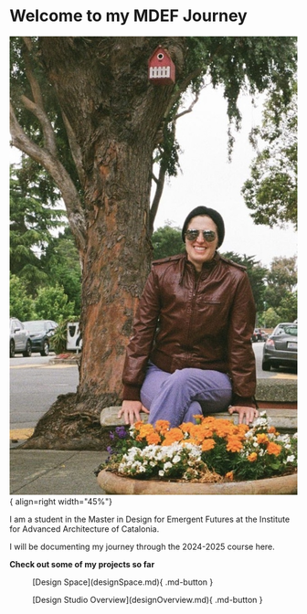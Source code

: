 # Welcome to my MDEF Journey

![Sunglasses Headshot](images/headshots/Sitting_Sunglasses_Crop.jpg){ align=right width="45%"}

I am a student in the Master in Design for Emergent Futures at the Institute for Advanced Architecture of Catalonia. 

I will be documenting my journey through the 2024-2025 course here.

**Check out some of my projects so far**

<figure markdown="span">
    [Design Space](designSpace.md){ .md-button }
</figure>


<!-- Button with photo in it -->
<!-- <div style="display:flex; width: 50%; align-items: flex-start; align-content: flex-start; gap: 10px; flex-wrap:wrap;">
    <a style="box-shadow: 0px 0px 0px 0px #181040; display: flex; flex-direction: row; align-items: flex-start; width: 100%; height: 100%; object-fit: cover; background-color: #7e56c1" href="term1/designStudio/designSpace.md">
        <div style="display:flex; align-content: center; justify-content:center; width: 50%">
          <img src="images/term1/designstudio/DesignSpaceOverview_05.png"></img>
        </div>
        <div style="padding: 10px; gap: 10px; width: 50%; color: #181040">
        Design Space: the visual representation of my process, interests, and progress 
        </div>
    </a>
</div> -->


<figure markdown="span">
    [Design Studio Overview](designOverview.md){ .md-button }
</figure>

<!-- <figure markdown="span">
    [The Machine Paradox](term1/machineParadox.md){ .md-button }
</figure>

<figure markdown="span">
    [Living with Your Own Ideas](term1/ownIdeas.md){ .md-button }
</figure> -->